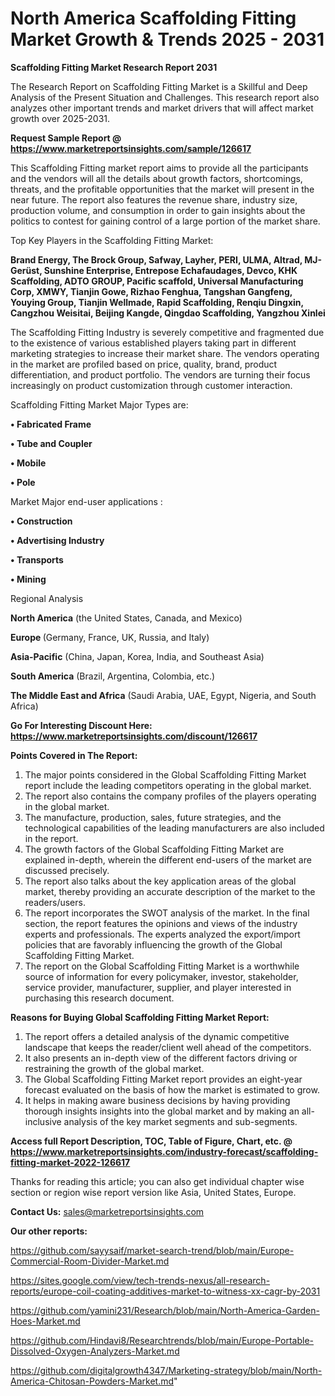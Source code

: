 # North America Scaffolding Fitting Market Growth & Trends 2025 - 2031

<strong>Scaffolding Fitting Market Research Report 2031</strong>

The Research Report on Scaffolding Fitting Market is a Skillful and Deep Analysis of the Present Situation and Challenges. This research report also analyzes other important trends and market drivers that will affect market growth over 2025-2031.

<strong>Request Sample Report @ <a href=https://www.marketreportsinsights.com/sample/126617>https://www.marketreportsinsights.com/sample/126617</a></strong>

This Scaffolding Fitting market report aims to provide all the participants and the vendors will all the details about growth factors, shortcomings, threats, and the profitable opportunities that the market will present in the near future. The report also features the revenue share, industry size, production volume, and consumption in order to gain insights about the politics to contest for gaining control of a large portion of the market share.

Top Key Players in the Scaffolding Fitting Market:

<strong>Brand Energy, The Brock Group, Safway, Layher, PERI, ULMA, Altrad, MJ-Gerüst, Sunshine Enterprise, Entrepose Echafaudages, Devco, KHK Scaffolding, ADTO GROUP, Pacific scaffold, Universal Manufacturing Corp, XMWY, Tianjin Gowe, Rizhao Fenghua, Tangshan Gangfeng, Youying Group, Tianjin Wellmade, Rapid Scaffolding, Renqiu Dingxin, Cangzhou Weisitai, Beijing Kangde, Qingdao Scaffolding, Yangzhou Xinlei</strong>

The Scaffolding Fitting Industry is severely competitive and fragmented due to the existence of various established players taking part in different marketing strategies to increase their market share. The vendors operating in the market are profiled based on price, quality, brand, product differentiation, and product portfolio. The vendors are turning their focus increasingly on product customization through customer interaction.

Scaffolding Fitting Market Major Types are:

<strong>• Fabricated Frame

• Tube and Coupler

• Mobile

• Pole</strong>

Market Major end-user applications :

<strong>• Construction

• Advertising Industry

• Transports

• Mining</strong>

Regional Analysis

</u><strong><b>North America</b></strong> (the United States, Canada, and Mexico)

<strong><b>Europe </b></strong>(Germany, France, UK, Russia, and Italy)

<strong><b>Asia-Pacific</b></strong> (China, Japan, Korea, India, and Southeast Asia)

<strong><b>South America</b></strong> (Brazil, Argentina, Colombia, etc.)

<strong><b>The Middle East and Africa</b></strong> (Saudi Arabia, UAE, Egypt, Nigeria, and South Africa)

<strong>Go For Interesting Discount Here: <a href=https://www.marketreportsinsights.com/discount/126617>https://www.marketreportsinsights.com/discount/126617</a></strong>

<strong>Points Covered in The Report:</strong>
<ol>
  <li>The major points considered in the Global Scaffolding Fitting Market report include the leading competitors operating in the global market.</li>
  <li>The report also contains the company profiles of the players operating in the global market.</li>
  <li>The manufacture, production, sales, future strategies, and the technological capabilities of the leading manufacturers are also included in the report.</li>
  <li>The growth factors of the Global Scaffolding Fitting Market are explained in-depth, wherein the different end-users of the market are discussed precisely.</li>
  <li>The report also talks about the key application areas of the global market, thereby providing an accurate description of the market to the readers/users.</li>
  <li>The report incorporates the SWOT analysis of the market. In the final section, the report features the opinions and views of the industry experts and professionals. The experts analyzed the export/import policies that are favorably influencing the growth of the Global Scaffolding Fitting Market.</li>
  <li>The report on the Global Scaffolding Fitting Market is a worthwhile source of information for every policymaker, investor, stakeholder, service provider, manufacturer, supplier, and player interested in purchasing this research document.</li>
</ol>
<strong>Reasons for Buying Global Scaffolding Fitting Market Report:</strong>

<ol>
  <li>The report offers a detailed analysis of the dynamic competitive landscape that keeps the reader/client well ahead of the competitors.</li>
  <li>It also presents an in-depth view of the different factors driving or restraining the growth of the global market.</li>
  <li>The Global Scaffolding Fitting Market report provides an eight-year forecast evaluated on the basis of how the market is estimated to grow.</li>
  <li>It helps in making aware business decisions by having providing thorough insights insights into the global market and by making an all-inclusive analysis of the key market segments and sub-segments.</li>
</ol>
<strong>Access full Report Description, TOC, Table of Figure, Chart, etc. @ <a href=https://www.marketreportsinsights.com/industry-forecast/scaffolding-fitting-market-2022-126617>https://www.marketreportsinsights.com/industry-forecast/scaffolding-fitting-market-2022-126617</a></strong>


Thanks for reading this article; you can also get individual chapter wise section or region wise report version like Asia, United States, Europe.

<strong>Contact Us:</strong>
sales@marketreportsinsights.com

<strong>Our other reports:</strong>

<a href=https://github.com/sayysaif/market-search-trend/blob/main/Europe-Commercial-Room-Divider-Market.md>https://github.com/sayysaif/market-search-trend/blob/main/Europe-Commercial-Room-Divider-Market.md</a>

<a href=https://sites.google.com/view/tech-trends-nexus/all-research-reports/europe-coil-coating-additives-market-to-witness-xx-cagr-by-2031>https://sites.google.com/view/tech-trends-nexus/all-research-reports/europe-coil-coating-additives-market-to-witness-xx-cagr-by-2031</a>

<a href=https://github.com/yamini231/Research/blob/main/North-America-Garden-Hoes-Market.md>https://github.com/yamini231/Research/blob/main/North-America-Garden-Hoes-Market.md</a>

<a href=https://github.com/Hindavi8/Researchtrends/blob/main/Europe-Portable-Dissolved-Oxygen-Analyzers-Market.md>https://github.com/Hindavi8/Researchtrends/blob/main/Europe-Portable-Dissolved-Oxygen-Analyzers-Market.md</a>

<a href=https://github.com/digitalgrowth4347/Marketing-strategy/blob/main/North-America-Chitosan-Powders-Market.md>https://github.com/digitalgrowth4347/Marketing-strategy/blob/main/North-America-Chitosan-Powders-Market.md</a>"
